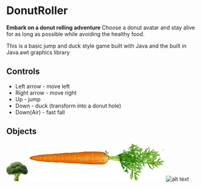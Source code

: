 # DonutRoller
**Embark on a donut rolling adventure** Choose a donut avatar and stay alive for as long as possible while avoiding the healthy food.

This is a basic jump and duck style game built with Java and the built in Java.awt graphics library

## Controls
 * Left arrow - move left
 * Right arrow - move right
 * Up - jump
 * Down - duck (transform into a donut hole)
 * Down(Air) - fast fall
 
## Objects
![alt text](Broccoli.png)
![alt text](Carrot.png)
![alt text](CandyLife1.jpg)
